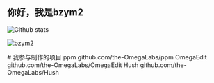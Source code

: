 ## 你好，我是bzym2

![Github stats](https://github-readme-stats.vercel.app/api?username=bzym2&show_icons=true&count_private=true)   
<p align="left">
<a href="https://github.com/ryo-ma/github-profile-trophy">
<img src="https://github-profile-trophy.vercel.app/?username=bzym2" alt="bzym2" />
</a>
</p>
# 我参与制作的项目
ppm github.com/the-OmegaLabs/ppm
OmegaEdit github.com/the-OmegaLabs/OmegaEdit
Hush github.com/the-OmegaLabs/Hush

<!---
bzym2/bzym2 is a ✨ special ✨ repository because its `README.md` (this file) appears on your GitHub profile.
You can click the Preview link to take a look at your changes.
--->
